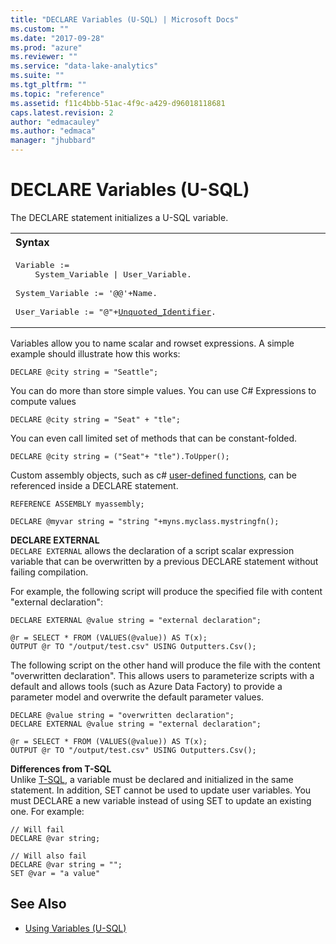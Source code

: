 ```yaml
---
title: "DECLARE Variables (U-SQL) | Microsoft Docs"
ms.custom: ""
ms.date: "2017-09-28"
ms.prod: "azure"
ms.reviewer: ""
ms.service: "data-lake-analytics"
ms.suite: ""
ms.tgt_pltfrm: ""
ms.topic: "reference"
ms.assetid: f11c4bbb-51ac-4f9c-a429-d96018118681
caps.latest.revision: 2
author: "edmacauley"
ms.author: "edmaca"
manager: "jhubbard"
---
```

# DECLARE Variables (U-SQL)
The DECLARE statement initializes a U-SQL variable.

<table><th align="left">Syntax</th><tr><td><pre>
Variable :=                                                                                              
    System_Variable | User_Variable.<br />
System_Variable := '@@'+Name.<br />
User_Variable := "@"+<a href="u-sql-identifiers.md">Unquoted_Identifier</a>.
</pre></td></tr></table>

Variables allow you to name scalar and rowset expressions. A simple example should illustrate how this works:  
  
```  
DECLARE @city string = "Seattle";  
```  
  
You can do more than store simple values. You can use C# Expressions to compute values  
  
```  
DECLARE @city string = "Seat" + "tle";  
```  
  
You can even call limited set of methods that can be constant-folded.  
  
```  
DECLARE @city string = ("Seat"+ "tle").ToUpper();  
```  

Custom assembly objects, such as c# [user-defined functions](https://docs.microsoft.com/azure/data-lake-analytics/data-lake-analytics-u-sql-programmability-guide#user-defined-functions---udf), can be referenced inside a DECLARE statement.
```
REFERENCE ASSEMBLY myassembly;

DECLARE @myvar string = "string "+myns.myclass.mystringfn();
```



**DECLARE EXTERNAL**   
`DECLARE EXTERNAL` allows the declaration of a script scalar expression variable that can be overwritten by a previous DECLARE statement without failing compilation.

For example, the following script will produce the specified file with content "external declaration":
```
DECLARE EXTERNAL @value string = "external declaration";

@r = SELECT * FROM (VALUES(@value)) AS T(x);
OUTPUT @r TO "/output/test.csv" USING Outputters.Csv();
```

The following script on the other hand will produce the file with the content "overwritten declaration".  This allows users to parameterize scripts with a default and allows tools (such as Azure Data Factory) to provide a parameter model and overwrite the default parameter values.
```
DECLARE @value string = "overwritten declaration";
DECLARE EXTERNAL @value string = "external declaration";

@r = SELECT * FROM (VALUES(@value)) AS T(x);
OUTPUT @r TO "/output/test.csv" USING Outputters.Csv();
```

**Differences from T-SQL**    
Unlike [T-SQL](https://msdn.microsoft.com/library/ms188927.aspx), a variable must be declared and initialized in the same statement.  In addition, SET cannot be used to update user variables.  You must DECLARE a new variable instead of using SET to update an existing one.	For example:
```
// Will fail
DECLARE @var string;

// Will also fail
DECLARE @var string = "";
SET @var = "a value"
```

## See Also
* [Using Variables (U-SQL)](../u-sql/using-variables-u-sql.md)

